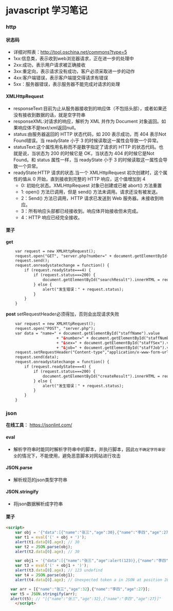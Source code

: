 # javascript 学习笔记
### http
#### 状态码
- 详细对照表：http://tool.oschina.net/commons?type=5
- 1xx:信息类，表示收到web浏览器请求，正在进一步的处理中
- 2xx:成功，表示用户请求被正确接收
- 3xx:重定向，表示请求没有成功，客户必须采取进一步的动作
- 4xx:客户端错误，表示客户端提交得请求有错误
- 5xx：服务器错误，表示服务器不能完成对请求的处理

#### XMLHttpRequest
- responseText:目前为止从服务器接收到的响应体（不包括头部），或者如果还没有接收到数据的话，就是空字符串
- responseXML:对请求的响应，解析为 XML 并作为 Document 对象返回。如果响应体不是text/xml返回null。
- status:由服务器返回的 HTTP 状态代码，如 200 表示成功，而 404 表示Not Found错误。当 readyState 小于 3 的时候读取这一属性会导致一个异常。
- statusText:这个属性用名称而不是数字指定了请求的 HTTP 的状态代码。也就是说，当状态为 200 的时候它是 OK，当状态为 404 的时候它是Not Found。和 status 属性一样，当 readyState 小于 3 的时候读取这一属性会导致一个异常。
- readyState:HTTP 请求的状态.当一个 XMLHttpRequest 初次创建时，这个属性的值从 0 开始，直到接收到完整的 HTTP 响应，这个值增加到 4
	- 0: 初始化状态。XMLHttpRequest 对象已创建或已被 abort() 方法重置 
	- 1: open() 方法已调用，但是 send() 方法未调用。请求还没有被发送。
	- 2：Send() 方法已调用，HTTP 请求已发送到 Web 服务器。未接收到响应。
	- 3：所有响应头部都已经接收到。响应体开始接收但未完成。
	- 4：HTTP 响应已经完全接收。

#### 栗子
**get**
```html
	var request = new XMLHttpRequest();
	request.open("GET", "server.php?number=" + document.getElementById("keyword").value);
	request.send();
	request.onreadystatechange = function() {
		if (request.readyState===4) {
			if (request.status===200) { 
				document.getElementById("searchResult").innerHTML = request.responseText;
			} else {
				alert("发生错误：" + request.status);
			}
		} 
	}
```

**post** setRequestHeader必须得加，否则会出现请求失败
```html
	var request = new XMLHttpRequest();
	request.open("POST", "server.php");
	var data = "name=" + document.getElementById("staffName").value 
	                  + "&number=" + document.getElementById("staffNumber").value 
	                  + "&sex=" + document.getElementById("staffSex").value 
	                  + "&job=" + document.getElementById("staffJob").value;
	request.setRequestHeader("Content-type","application/x-www-form-urlencoded");
	request.send(data);
	request.onreadystatechange = function() {
		if (request.readyState===4) {
			if (request.status===200) { 
				document.getElementById("createResult").innerHTML = request.responseText;
			} else {
				alert("发生错误：" + request.status);
			}
		} 
	}
```
### json
**在线工具**： https://jsonlint.com/

#### eval
- 解析字符串时能同时解析字符串中的脚本，并执行脚本，因此`在不确定字符串安全`的情况下，不能使用，避免恶意脚本对网站进行攻击

#### JSON.parse
- 解析规范的json类型字符串

#### JSON.stringify
- 将json数据解析成字符串

#### 栗子
```html
<script>
	var obj = '{"data":[{"name":"张三","age":30},{"name":"李四","age":27}]}';
	var t1 = eval('(' + obj + ')');
	alert(t1.data[0].age); // 30
	var t2 = JSON.parse(obj);
	alert(t2.data[0].age); // 30

	var obj1 = '{"data":[{"name":"张三","age":alert(123)},{"name":"李四","age":27}]}';
	var t3 = eval('(' + obj1 + ')');
	alert(t3.data[0].age); // 123 undefind
	var t4 = JSON.parse(obj1);
	alert(t4.data[0].age); // Unexpected token a in JSON at position 28

  var arr = [{"name":"张三","age":32},{"name":"李四","age":27}];
  var t5 = JSON.stringify(arr);
  alert(t5); // "[{"name":"张三","age":32},{"name":"李四","age":27}]"
	</script>
```